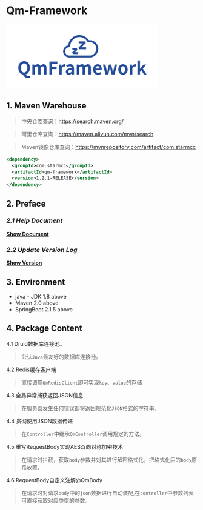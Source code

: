 # Qm-Framework

![logo](/logo.png)

## 1. Maven Warehouse

> 中央仓库查询：https://search.maven.org/

> 阿里仓库查询：https://maven.aliyun.com/mvn/search

> Maven镜像仓库查询：https://mvnrepository.com/artifact/com.starmcc

```xml
<dependency>
  <groupId>com.starmcc</groupId>
  <artifactId>qm-framework</artifactId>
  <version>1.2.1-RELEASE</version>
</dependency>
```

## 2. Preface

### *2.1 Help Document*

[**Show Document**](http://www.starmcc.com/qm-framework/)

### *2.2 Update Version Log*

[**Show Version**](http://www.starmcc.com/qm-framework/UpdateLog.html)

## 3. Environment

* java - JDK 1.8 above
* Maven 2.0 above
* SpringBoot 2.1.5 above

## 4. Package Content

4.1 Druid数据库连接池。

> 公认`Java`最友好的数据库连接池。

4.2 Redis缓存客户端

> 直接调用`QmRedisClient`即可实现`key`、`value`的存储

4.3 全局异常捕获返回JSON信息

> 在服务器发生任何错误都将返回规范化`JSON`格式的字符串。

4.4 贯彻使用JSON数据传递

> 在`Controller`中继承`QmController`调用规定的方法。

4.5 重写RequestBody实现AES双向对称加密技术

> 在请求时拦截，获取`body`参数并对其进行解密格式化，把格式化后的`body`原路放置。

4.6 RequestBody自定义注解@QmBody

> 在请求时对请求`body`中的`json`数据进行自动装配,在`controller`中参数列表可直接获取对应类型的参数。
